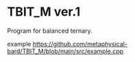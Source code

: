 # TBIT_M ver.1
Program for balanced ternary.

example
https://github.com/metaphysical-bard/TBIT_M/blob/main/src/example.cpp